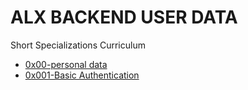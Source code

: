 # ALX BACKEND USER DATA
Short Specializations Curriculum
- [0x00-personal data](./0x00-personal_data)
- [0x001-Basic Authentication](./0x01-Basic_authentication)
